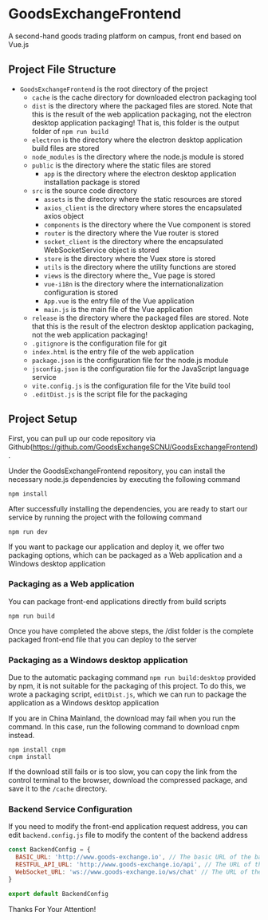 # GoodsExchangeFrontend
 A second-hand goods trading platform on campus, front end based on Vue.js
## Project File Structure
- `GoodsExchangeFrontend` is the root directory of the project
  - `cache` is the cache directory for downloaded electron packaging tool
  - `dist` is the directory where the packaged files are stored. Note that this is the result of the web application packaging, not the electron desktop application packaging! That is, this folder is the output folder of `npm run build`
  - `electron` is the directory where the electron desktop application build files are stored
  - `node_modules` is the directory where the node.js module is stored
  - `public` is the directory where the static files are stored
    - `app` is the directory where the electron desktop application installation package is stored
  - `src` is the source code directory
    - `assets` is the directory where the static resources are stored
    - `axios_client` is the directory where stores the encapsulated axios object
    - `components` is the directory where the Vue component is stored
    - `router` is the directory where the Vue router is stored
    - `socket_client` is the directory where the encapsulated WebSocketService object is stored
    - `store` is the directory where the Vuex store is stored
    - `utils` is the directory where the utility functions are stored
    - `views` is the directory where the_ Vue page is stored
    - `vue-i18n` is the directory where the internationalization configuration is stored
    - `App.vue` is the entry file of the Vue application
    - `main.js` is the main file of the Vue application
  - `release` is the directory where the packaged files are stored. Note that this is the result of the electron desktop application packaging, not the web application packaging!
  - `.gitignore` is the configuration file for git
  - `index.html` is the entry file of the web application
  - `package.json` is the configuration file for the node.js module
  - `jsconfig.json` is the configuration file for the JavaScript language service
  - `vite.config.js` is the configuration file for the Vite build tool
  - `.editDist.js` is the script file for the packaging
## Project Setup
First, you can pull up our code repository via Github(https://github.com/GoodsExchangeSCNU/GoodsExchangeFrontend).

Under the GoodsExchangeFrontend repository, you can install the necessary node.js dependencies by executing the following command
``` 
npm install
```

After successfully installing the dependencies, you are ready to start our service by running the project with the following command
```
npm run dev
```

If you want to package our application and deploy it, we offer two packaging options, which can be packaged as a Web application and a Windows desktop application 
### Packaging as a Web application
   You can package front-end applications directly from build scripts
```
npm run build
```

Once you have completed the above steps, the /dist folder is the complete packaged front-end file that you can deploy to the server

### Packaging as a Windows desktop application

Due to the automatic packaging command `npm run build:desktop` provided by npm, it is not suitable for the packaging of this project. To do this, we wrote a packaging script, `editDist.js`, which we can run to package the application as a Windows desktop application

If you are in China Mainland, the download may fail when you run the command. In this case, run the following command to download cnpm instead.
```
npm install cnpm
cnpm install
```
If the download still fails or is too slow, you can copy the link from the control terminal to the browser, download the compressed package, and save it to the `/cache` directory.

### Backend Service Configuration

If you need to modify the front-end application request address, you can edit `backend.config.js` file to modify the content of the backend address
```javascript
const BackendConfig = {
  BASIC_URL: 'http://www.goods-exchange.io', // The basic URL of the backend service
  RESTFUL_API_URL: 'http://www.goods-exchange.io/api', // The URL of the RESTful API
  WebSocket_URL: 'ws://www.goods-exchange.io/ws/chat' // The URL of the WebSocket service
}

export default BackendConfig
```

Thanks For Your Attention!